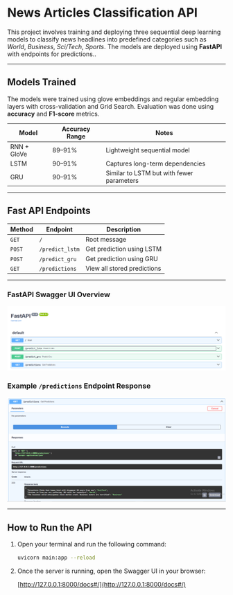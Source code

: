 # News Articles Classification API

This project involves training and deploying three sequential  deep learning models to classify news headlines into predefined categories such as *World*, *Business*, *Sci/Tech*, *Sports*. The models are deployed using **FastAPI** with endpoints for predictions..

---

## Models Trained

The models were trained using glove embeddings and regular embedding layers with cross-validation and Grid Search. Evaluation was done using **accuracy** and **F1-score** metrics.

| Model | Accuracy Range | Notes |
|-------|----------------|-------|
| RNN + GloVe | 89–91% | Lightweight sequential model |
| LSTM | 90–91% | Captures long-term dependencies |
| GRU | 90–91% | Similar to LSTM but with fewer parameters |

---

## Fast API Endpoints


| Method | Endpoint         | Description                 |
|--------|------------------|-----------------------------|
| `GET`  | `/`              | Root message                |
| `POST` | `/predict_lstm`  | Get prediction using LSTM   |
| `POST` | `/predict_gru`   | Get prediction using GRU    |
| `GET`  | `/predictions`   | View all stored predictions |

---

### FastAPI Swagger UI Overview

![Swagger Overview](API-IMAGES/endpoints.png.png)

### Example `/predictions` Endpoint Response

![Predictions Output](API-IMAGES/get.png.png)

---

## How to Run the API

1. Open your terminal and run the following command:

    ```bash
    uvicorn main:app --reload
    ```

2. Once the server is running, open the Swagger UI in your browser:

    [http://127.0.0.1:8000/docs#/](http://127.0.0.1:8000/docs#/)
